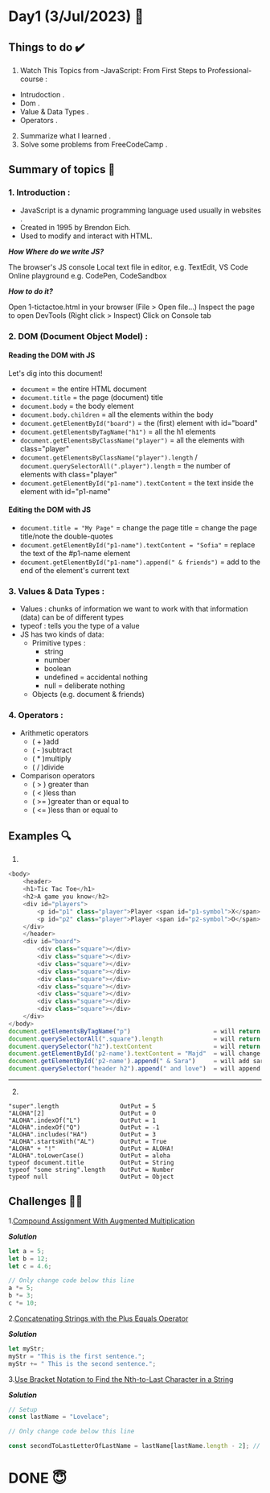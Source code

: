 #  Day1 (3/Jul/2023) 🚀

## Things to do ✔️

1. Watch This Topics from -JavaScript: From First Steps to Professional- course :
  - Intrudoction .
  - Dom .
  - Value & Data Types .
  - Operators .
2.  Summarize what I learned .
3. Solve some problems from FreeCodeCamp .
  

## Summary of topics 📝

 ### 1. Introduction :

 - JavaScript is a dynamic programming language used usually in websites .
 - Created in 1995 by Brendon Eich.
 - Used to modify and interact with HTML.

***How Where do we write JS?***

 The browser's JS console
 Local text file in editor, e.g. TextEdit, VS Code
 Online playground e.g. CodePen, CodeSandbox

 ***How to do it?***
 
Open 1-tictactoe.html in your browser
(File > Open file...)
Inspect the page to open DevTools
(Right click > Inspect)
Click on Console tab

### 2. DOM (Document Object Model) :

#### Reading the DOM with JS
Let's dig into this document!

- `document` = the entire HTML document
- `document.title` = the page (document) title
- `document.body` = the body element
- `document.body.children` = all the elements within the body
- `document.getElementById("board")` = the (first) element with id="board"
- `document.getElementsByTagName("h1")` = all the h1 elements
- `document.getElementsByClassName("player")` = all the elements with class="player"
- `document.getElementsByClassName("player").length` / `document.querySelectorAll(".player").length` = the number of elements with class="player"
- `document.getElementById("p1-name").textContent` = the text inside the element with id="p1-name"

#### Editing the DOM with JS

- `document.title = "My Page"` = change the page title = change the page title/note the double-quotes
- `document.getElementById("p1-name").textContent = "Sofia"` = replace the text of the #p1-name element
- `document.getElementById("p1-name").append(" & friends")` = add to the end of the element's current text

### 3. Values & Data Types :

- Values : chunks of information we want to work with that information (data) can be of different types
- typeof : tells you the type of a value
- JS has two kinds of data:
    - Primitive types :
        - string
        - number
        - boolean
        - undefined = accidental nothing
        - null = deliberate nothing
    - Objects (e.g. document & friends)

### 4. Operators :
- Arithmetic operators
  - ( + )add
  - ( - )subtract
  - ( * )multiply
  - ( / )divide
- Comparison operators
  - ( > ) greater than
  - ( < )less than
  - ( >= )greater than or equal to
  - ( <= )less than or equal to
    
## Examples 🔍
1.
```javascript
<body>
    <header>
    <h1>Tic Tac Toe</h1>
    <h2>A game you know</h2>
    <div id="players">
        <p id="p1" class="player">Player <span id="p1-symbol">X</span>: <span id="p1-name">Anjana</span></p>
        <p id="p2" class="player">Player <span id="p2-symbol">O</span>: <span id="p2-name">Marc</span></p>
    </div>
    </header>
    <div id="board">
        <div class="square"></div>
        <div class="square"></div>
        <div class="square"></div>
        <div class="square"></div>
        <div class="square"></div>
        <div class="square"></div>
        <div class="square"></div>
        <div class="square"></div>
        <div class="square"></div>
    </div>
</body>
document.getElementsByTagName("p")                       = will return all p elements which are p1 & p2
document.querySelectorAll(".square").length              = will return the number of elements that have the class square which are 9
document.querySelector("h2").textContent                 = will return the text inside the element h2 which is "A game you know"
document.getElementById('p2-name').textContent = "Majd"  = will change the second player name to Majd
document.getElementById('p2-name').append(" & Sara")     = will add sara to the sacond player
document.querySelector("header h2").append(" and love")  = will append "and love" to the second header  
```
__________________________________________________________
2.
```
"super".length                 OutPut = 5
"ALOHA"[2]                     OutPut = O
"ALOHA".indexOf("L")           OutPut = 1
"ALOHA".indexOf("Q")           OutPut = -1
"ALOHA".includes("HA")         OutPut = 3
"ALOHA".startsWith("AL")       OutPut = True
"ALOHA" + "!"                  OutPut = ALOHA!
"ALOHA".toLowerCase()          OutPut = aloha
typeof document.title          OutPut = String
typeof "some string".length    OutPut = Number
typeof null                    OutPut = Object
```


## Challenges 💪🏽

1.[Compound Assignment With Augmented Multiplication](https://www.freecodecamp.org/learn/javascript-algorithms-and-data-structures/basic-javascript/compound-assignment-with-augmented-multiplication)

***Solution***
```javascript
let a = 5;
let b = 12;
let c = 4.6;

// Only change code below this line
a *= 5;
b *= 3;
c *= 10;
```

2.[Concatenating Strings with the Plus Equals Operator](https://www.freecodecamp.org/learn/javascript-algorithms-and-data-structures/basic-javascript/concatenating-strings-with-the-plus-equals-operator)

***Solution***

```javascript
let myStr;
myStr = "This is the first sentence.";
myStr += " This is the second sentence.";
```

3.[Use Bracket Notation to Find the Nth-to-Last Character in a String](https://www.freecodecamp.org/learn/javascript-algorithms-and-data-structures/basic-javascript/use-bracket-notation-to-find-the-nth-to-last-character-in-a-string)

***Solution***

```javascript
// Setup
const lastName = "Lovelace";

// Only change code below this line

const secondToLastLetterOfLastName = lastName[lastName.length - 2]; // Change this line

```

# DONE 😇







